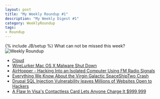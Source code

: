 ```yaml
---
layout: post
title: "My Weekly Roundup #1"
description: "My Weekly Digest #1"
category: WeeklyRoundup
tags: 
- Roundup
---
```

{% include JB/setup %}
What can not be missed this week?
![Weekly Roundup](https://mkmt1a.bl3301.livefilestore.com/y2pRODiD-wCcllr-JRwDMEYRqHzxPMSfBpbHdGSBpdxll6hCg4ZqPlAktksGW87p9xpboxl3gZP0ZQu4h9cYqHUfgwVNZsWswAmB1JY_i2OslQ/news.jpg?psid=1)
<!-- more -->
- [Cloud](http://xkcd.com/1444/)
- [WireLurker Mac OS X Malware Shut Down](http://radar.andreafortuna.org/post/101998616949/wirelurker-mac-os-x-malware-shut-down)
- [AirHopper - Hacking Into an Isolated Computer Using FM Radio Signals](http://radar.andreafortuna.org/post/101482818034/airhopper-hacking-into-an-isolated-computer-using-fm)
- [Everything We Know About the Virgin Galactic SpaceShipTwo Crash](http://radar.andreafortuna.org/post/101510682149/everything-we-know-about-the-virgin-galactic)
- [Drupal SQL Injection Vulnerability leaves Millions of Websites Open to Hackers](http://radar.andreafortuna.org/post/101672382104/drupal-sql-injection-vulnerability-leaves-millions-of)
- [A Flaw In Visa's Contactless Card Lets Anyone Charge It $999,999](http://radar.andreafortuna.org/post/101745685589/report-a-flaw-in-visas-contactless-card-lets-anyone)
